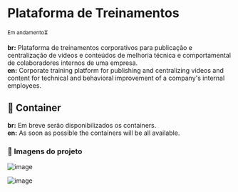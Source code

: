 # Plataforma de Treinamentos

<small>Em andamento⏳</small>

**br:** Plataforma de treinamentos corporativos para publicação e centralização de videos e conteúdos de melhoria técnica e comportamental de colaboradores internos de uma empresa. <br/>
**en:** Corporate training platform for publishing and centralizing videos and content for technical and behavioral improvement of a company's internal employees.

## 🐋 Container

**br:** Em breve serão disponibilizados os containers.  
**en:** As soon as possible the containers will be all available.

<!-- ### 🚀 Subindo o container
```sh
docker-compose up --build
docker-compose down
``` -->

### 📸 Imagens do projeto

![image](https://github.com/user-attachments/assets/a2fdc11e-c890-436f-811a-aa286e386564)

![image](https://github.com/user-attachments/assets/380c5190-c58a-4157-b41e-1afd074c1217)
